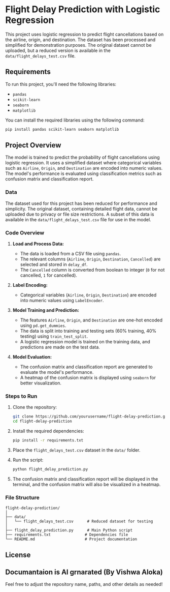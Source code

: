 # Flight Delay Prediction with Logistic Regression

This project uses logistic regression to predict flight cancellations based on the airline, origin, and destination. The dataset has been processed and simplified for demonstration purposes. The original dataset cannot be uploaded, but a reduced version is available in the `data/flight_delays_test.csv` file.

## Requirements

To run this project, you'll need the following libraries:

* `pandas`
* `scikit-learn`
* `seaborn`
* `matplotlib`

You can install the required libraries using the following command:

```bash
pip install pandas scikit-learn seaborn matplotlib
```

## Project Overview

The model is trained to predict the probability of flight cancellations using logistic regression. It uses a simplified dataset where categorical variables such as `Airline`, `Origin`, and `Destination` are encoded into numeric values. The model's performance is evaluated using classification metrics such as confusion matrix and classification report.

### Data

The dataset used for this project has been reduced for performance and simplicity. The original dataset, containing detailed flight data, cannot be uploaded due to privacy or file size restrictions. A subset of this data is available in the `data/flight_delays_test.csv` file for use in the model.

### Code Overview

1. **Load and Process Data:**

   * The data is loaded from a CSV file using `pandas`.
   * The relevant columns (`Airline`, `Origin`, `Destination`, `Cancelled`) are selected and stored in `delay_df`.
   * The `Cancelled` column is converted from boolean to integer (`0` for not cancelled, `1` for cancelled).

2. **Label Encoding:**

   * Categorical variables (`Airline`, `Origin`, `Destination`) are encoded into numeric values using `LabelEncoder`.

3. **Model Training and Prediction:**

   * The features `Airline`, `Origin`, and `Destination` are one-hot encoded using `pd.get_dummies`.
   * The data is split into training and testing sets (60% training, 40% testing) using `train_test_split`.
   * A logistic regression model is trained on the training data, and predictions are made on the test data.

4. **Model Evaluation:**

   * The confusion matrix and classification report are generated to evaluate the model's performance.
   * A heatmap of the confusion matrix is displayed using `seaborn` for better visualization.

### Steps to Run

1. Clone the repository:

   ```bash
   git clone https://github.com/yourusername/flight-delay-prediction.git
   cd flight-delay-prediction
   ```

2. Install the required dependencies:

   ```bash
   pip install -r requirements.txt
   ```

3. Place the `flight_delays_test.csv` dataset in the `data/` folder.

4. Run the script:

   ```bash
   python flight_delay_prediction.py
   ```

5. The confusion matrix and classification report will be displayed in the terminal, and the confusion matrix will also be visualized in a heatmap.

### File Structure

```
flight-delay-prediction/
│
├── data/
│   └── flight_delays_test.csv      # Reduced dataset for testing
│
├── flight_delay_prediction.py      # Main Python script
├── requirements.txt               # Dependencies file
└── README.md                      # Project documentation
```

## License
Documantaion is AI grnarated (By Vishwa Aloka)
---

Feel free to adjust the repository name, paths, and other details as needed!
